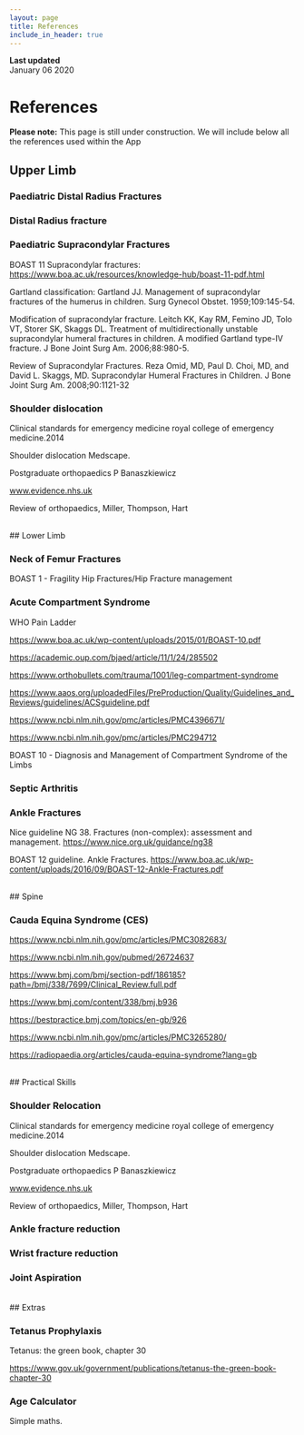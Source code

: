```yaml
---
layout: page
title: References
include_in_header: true
---
```


**Last updated**  
January 06 2020

# References

**Please note:** This page is still under construction. We will include below all the references used within the App
<br>
## Upper Limb

### Paediatric Distal Radius Fractures

### Distal Radius fracture

### Paediatric Supracondylar Fractures
BOAST 11 Supracondylar fractures: https://www.boa.ac.uk/resources/knowledge-hub/boast-11-pdf.html

Gartland classification: Gartland JJ. Management of supracondylar fractures of the humerus in children. Surg Gynecol Obstet. 1959;109:145-54.

Modification of supracondylar fracture. Leitch KK, Kay RM, Femino JD, Tolo VT, Storer SK, Skaggs DL. Treatment of multidirectionally unstable supracondylar humeral fractures in children. A modified Gartland type-IV fracture. J Bone Joint Surg Am. 2006;88:980-5.

Review of Supracondylar Fractures. Reza Omid, MD, Paul D. Choi, MD, and David L. Skaggs, MD. Supracondylar Humeral Fractures in Children. J Bone Joint Surg Am. 2008;90:1121-32

### Shoulder dislocation
Clinical standards for emergency medicine royal college of emergency medicine.2014

Shoulder dislocation  Medscape.

Postgraduate orthopaedics P Banaszkiewicz

www.evidence.nhs.uk

Review of orthopaedics, Miller, Thompson, Hart

<br>
## Lower Limb

### Neck of Femur Fractures
BOAST 1 - Fragility Hip Fractures/Hip Fracture management 

### Acute Compartment Syndrome
WHO Pain Ladder

https://www.boa.ac.uk/wp-content/uploads/2015/01/BOAST-10.pdf

https://academic.oup.com/bjaed/article/11/1/24/285502

https://www.orthobullets.com/trauma/1001/leg-compartment-syndrome

https://www.aaos.org/uploadedFiles/PreProduction/Quality/Guidelines_and_Reviews/guidelines/ACSguideline.pdf

https://www.ncbi.nlm.nih.gov/pmc/articles/PMC4396671/

https://www.ncbi.nlm.nih.gov/pmc/articles/PMC294712

BOAST 10 - Diagnosis and Management of Compartment Syndrome of the Limbs

### Septic Arthritis

### Ankle Fractures
Nice guideline NG 38. Fractures (non-complex): assessment and management. https://www.nice.org.uk/guidance/ng38

BOAST 12 guideline. Ankle Fractures. https://www.boa.ac.uk/wp-content/uploads/2016/09/BOAST-12-Ankle-Fractures.pdf

<br>
## Spine

### Cauda Equina Syndrome (CES)
https://www.ncbi.nlm.nih.gov/pmc/articles/PMC3082683/

https://www.ncbi.nlm.nih.gov/pubmed/26724637

https://www.bmj.com/bmj/section-pdf/186185?path=/bmj/338/7699/Clinical_Review.full.pdf

https://www.bmj.com/content/338/bmj.b936

https://bestpractice.bmj.com/topics/en-gb/926

https://www.ncbi.nlm.nih.gov/pmc/articles/PMC3265280/

https://radiopaedia.org/articles/cauda-equina-syndrome?lang=gb


<br>
## Practical Skills

### Shoulder Relocation
Clinical standards for emergency medicine  royal college of emergency medicine.2014

Shoulder dislocation  Medscape.

Postgraduate orthopaedics P Banaszkiewicz

www.evidence.nhs.uk

Review of orthopaedics, Miller, Thompson, Hart

### Ankle fracture reduction
### Wrist fracture reduction
### Joint Aspiration

<br>
## Extras

### Tetanus Prophylaxis
Tetanus: the green book, chapter 30

https://www.gov.uk/government/publications/tetanus-the-green-book-chapter-30

### Age Calculator
Simple maths.
